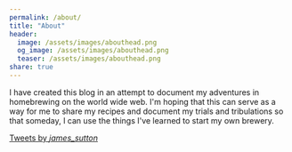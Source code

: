 ```yaml
---
permalink: /about/
title: "About"
header:
  image: /assets/images/abouthead.png
  og_image: /assets/images/abouthead.png
  teaser: /assets/images/abouthead.png
share: true
---
```


I have created this blog in an attempt to document my adventures in homebrewing on the world wide web. I'm hoping that this can serve as a way for me to share my recipes and document my trials and tribulations so that someday, I can use the things I've learned to start my own brewery.

<a class="twitter-timeline" data-height="666" data-dnt="true" href="https://twitter.com/_james_sutton_?ref_src=twsrc%5Etfw">Tweets by _james_sutton_</a> <script async src="https://platform.twitter.com/widgets.js" charset="utf-8"></script> 